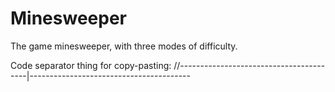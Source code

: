 # Minesweeper

The game minesweeper, with three modes of difficulty.


Code separator thing for copy-pasting:
//----------------------------------------|----------------------------------------